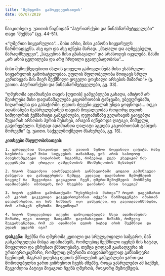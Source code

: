 ```yaml
---
title: 'შემდგომი  გამოკვლევისათვის'
date: 05/07/2019
---
```


წაიკითხეთ  ე. უაითის  წიგნიდან “პატრიარქები  და  წინასწარმეტყველები” თავი “შექმნა” (გვ. 44-51).

«“ღმერთი  სიყვარულია“... მისი  არსი, მისი  კანონი  სიყვარულს  წარმოადგენს. ასე  იყო  და  ასე  იქნება  მარად. „მაღალი  და  აღზევებული, მარადმსუფევი“, „საუკუნოა  მისი  გზასავალი“ და  არასოდეს  იცვლება. მასში „არ  არის  ცვლილება  და  არც  ჩრდილი  ცვალებადობისა“...

მისი  შემოქმედებითი  ძალის  ყოველი  გამოვლინება  მისი  უსასრულო  სიყვარულის  გამოხატულებაა. უფლის  მფლობელობა  მოიცავს  სრულ  კურთხევას  მის  მიერ  შექმნილი  ყოველი  ცოცხალი  არსების  მიმართ”» (ე. უაითი. პატრიარქები  და  წინასწარმეტყველები, გვ. 33).

“ღმერთმა  ადამიანები  თავის [ღვთის] გამგებლები  გახადა, ამიტომ  არ  შეიძლება  მისი  დადანაშაულება  კაცობრიობის  ტანჯვაში, უბედურებაში, სიღარიბესა  და  გასაჭირში. ღვთის  ძღვენი  ყველას  უნდა  ყოფნოდა… თუკი  ადამიანები  შეასრულებდნენ  თავიან  მოვალეობას  როგორც  ღვთის  სიმდიდრის  ჭეშმარიტი  გამგებლები, დედამიწაზე  ვეღარავინ  გაიგებდა  მუდარას  არსობის  პურის  შესახებ, არავინ  იქნებოდა  ღატაკი, შიშველი, გაჭირვებული. ზუსტად  ადამიანთა  ღალატი  აგდებს  კაცობრიობას  ტანჯვის  მორევში” (ე. უაითი. საქველმოქმედო  მსახურება, გვ. 16).

**კითხვები  მსჯელობისათვის:**

`1. ყურადღებით  წაიკითხეთ  ელენ  უაითის  ზემოთ  მოყვანილი  ციტატა. რაზე  საუბრობს  იგი? მისი  სიტყვების  თანახმად, ვინ  არის  საბოლოოდ  პასუხისმგებელი  სიღარიბის  ზღვარზე, რომელსაც  დღეს  ვხედავთ? რას  გვეუბნება  ეს  ერთგული  გამგებლობის  მნიშვნელობის  შესახებ?`

`2. როგორ  შეგვიძლია  ათასწლეულების  განმავლობაში  ცოდვით  გამოწვეული  ტანჯვისა  და  განადგურების  შემდეგ  კვლავაც  დავინახოთ  შემოქმედის  სიკეთე? რა  შეგვიძლია  გავაკეთოთ  ჩვენ, ღმერთ-შემოქმედის  მორწმუნე  ადამიანებმა  იმისთვის, რომ  სხვებმა  დაინახონ  მისი  სიკეთე?`

`3. როგორ  გესმით  გამონათქვამი “რესურსების  მართვა”? როგორ  დაგეხმარათ  ამ  კვირის  გაკვეთილი  გაგეფართოებინათ  თქვენი  წარმოდგენები  იმასთან  დაკავშირებით, თუ  რას  ნიშნავს  იყო  გამგებელი, თუ  გავითვალისწინებთ, რომ  ამისკენ  ღმერთმა  მოგვიწოდა?`

`4. როგორ  შეიცვლებოდა  თქვენი  დამოკიდებულება  სხვა  ადამიანების  მიმართ, თუკი  თითოელ  მათგანში  დავინახავდით  ნიშანს, რომელიც  შეგვახსენებდა, რომ  ეს  ადამიანი  ღვთის  ხატად  არის  შექმნილი  და  უფალს  უყვარს  იგი?`

**დასკვნა:** შექმნა  რა  ღმერთმა  კეთილი  და  სრულყოფილი  სამყარო, მან  განკარგულება  მისცა  ადამიანებს, რომლებიც  შექმნილი  იყვნენ  მის  ხატად, მოევლოთ  და  ეზრუნათ  ქმნილებაზე. თუმცა  ცოდვამ  გაანადგურა  ის  ურთიერთკავშირი, რომელიც  ღმერთმა  თავდაპირველად  განსაზღვრა  ჩვენთვის, მაგრამ  დღესაც  ღვთის  ქმნილების  გამგებლები  ვართ  და  მოწოდებულნი  ვართ  ვიზრუნოთ  ჩვენს  ძმებზე. როცა  ვასრულებთ  ამ  საქმეს, შეგვიძლია  პატივი  მივაგოთ  ჩვენს  ღმერთს, როგორც  შემოქმედს.